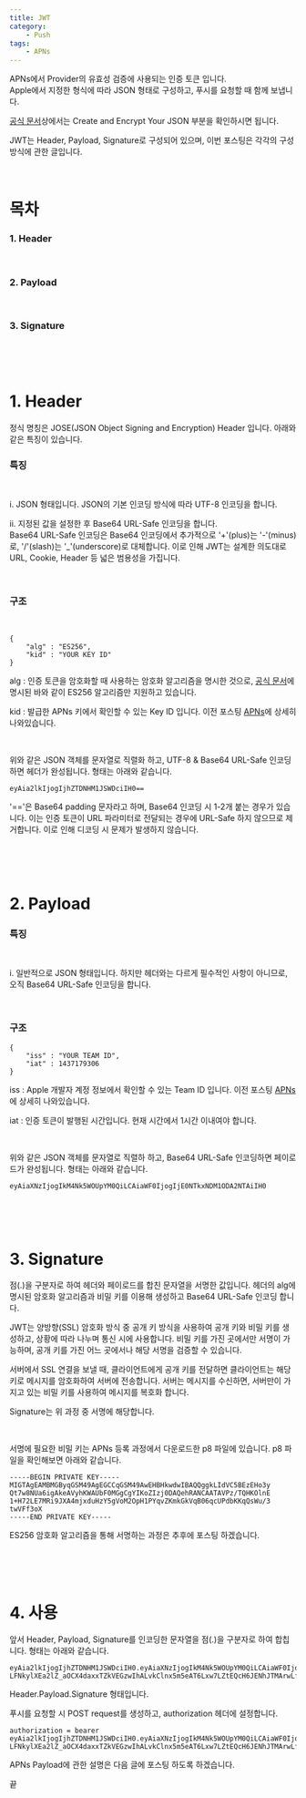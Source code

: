 ```yaml
---
title: JWT
category:
    - Push
tags:
    - APNs
---
```


APNs에서 Provider의 유효성 검증에 사용되는 인증 토큰 입니다.   
Apple에서 지정한 형식에 따라 JSON 형태로 구성하고, 푸시를 요청할 때 함께 보냅니다.

[공식 문서](https://developer.apple.com/documentation/usernotifications/setting_up_a_remote_notification_server/establishing_a_token-based_connection_to_apns)상에서는 Create and Encrypt Your JSON 부분을 확인하시면 됩니다.

JWT는 Header, Payload, Signature로 구성되어 있으며, 이번 포스팅은 각각의 구성 방식에 관한 글입니다.

<br/>

# 목차


### 1. Header

<br/>

### 2. Payload

<br/>

### 3. Signature


<br/>
<br/>
<br/>

# 1. Header

정식 명칭은 JOSE(JSON Object Signing and Encryption) Header 입니다. 아래와 같은 특징이 있습니다.

### 특징

<br/>

i.  JSON 형태입니다. JSON의 기본 인코딩 방식에 따라 UTF-8 인코딩을 합니다.

ii. 지정된 값을 설정한 후 Base64 URL-Safe 인코딩을 합니다.   
Base64 URL-Safe 인코딩은 Base64 인코딩에서 추가적으로 '+'(plus)는 '-'(minus)로, '/'(slash)는 '_'(underscore)로 대체합니다. 이로 인해 JWT는 설계한 의도대로 URL, Cookie, Header 등 넓은 범용성을 가집니다.

<br/>

### 구조

<br/>

~~~
{
    "alg" : "ES256",
    "kid" : "YOUR KEY ID"
}
~~~

alg : 인증 토큰을 암호화할 때 사용하는 암호화 알고리즘을 명시한 것으로, [공식 문서](https://developer.apple.com/documentation/usernotifications/setting_up_a_remote_notification_server/establishing_a_token-based_connection_to_apns)에 명시된 바와 같이 ES256 알고리즘만 지원하고 있습니다.

kid : 발급한 APNs 키에서 확인할 수 있는 Key ID 입니다. 이전 포스팅 [APNs](https://anjaeyoung26.github.io/push/APNs/)에 상세히 나와있습니다.

<br/>

위와 같은 JSON 객체를 문자열로 직렬화 하고, UTF-8 & Base64 URL-Safe 인코딩하면 헤더가 완성됩니다. 형태는 아래와 같습니다.

~~~
eyAia2lkIjogIjhZTDNHM1JSWDciIH0==
~~~

'=='은 Base64 padding 문자라고 하며, Base64 인코딩 시 1-2개 붙는 경우가 있습니다. 이는 인증 토큰이 URL 파라미터로 전달되는 경우에 URL-Safe 하지 않으므로 제거합니다. 이로 인해 디코딩 시 문제가 발생하지 않습니다.

<br/>
<br/>
<br/>

# 2. Payload

### 특징

<br/>

i. 일반적으로 JSON 형태입니다. 하지만 헤더와는 다르게 필수적인 사항이 아니므로, 오직 Base64 URL-Safe 인코딩을 합니다.

<br/>

### 구조

~~~
{
    "iss" : "YOUR TEAM ID",
    "iat" : 1437179306
}
~~~

iss : Apple 개발자 계정 정보에서 확인할 수 있는 Team ID 입니다. 이전 포스팅 [APNs](https://anjaeyoung26.github.io/push/APNs/)에 상세히 나와있습니다.

iat : 인증 토큰이 발행된 시간입니다. 현재 시간에서 1시간 이내여야 합니다.

<br/>

위와 같은 JSON 객체를 문자열로 직렬하 하고, Base64 URL-Safe 인코딩하면 페이로드가 완성됩니다. 형태는 아래와 같습니다.

~~~
eyAiaXNzIjogIkM4Nk5WOUpYM0QiLCAiaWF0IjogIjE0NTkxNDM1ODA2NTAiIH0
~~~

<br/>
<br/>
<br/>

# 3. Signature

점(.)을 구분자로 하여 헤더와 페이로드를 합친 문자열을 서명한 값입니다. 헤더의 alg에 명시된 암호화 알고리즘과 비밀 키를 이용해 생성하고 Base64 URL-Safe 인코딩 합니다.

JWT는 양방향(SSL) 암호화 방식 중 공개 키 방식을 사용하여 공개 키와 비밀 키를 생성하고, 상황에 따라 나누며 통신 시에 사용합니다. 비밀 키를 가진 곳에서만 서명이 가능하며, 공개 키를 가진 어느 곳에서나 해당 서명을 검증할 수 있습니다.

서버에서 SSL 연결을 보낼 때, 클라이언트에게 공개 키를 전달하면 클라이언트는 해당 키로 메시지를 암호화하여 서버에 전송합니다. 서버는 메시지를 수신하면, 서버만이 가지고 있는 비밀 키를 사용하여 메시지를 복호화 합니다.

Signature는 위 과정 중 서명에 해당합니다.

<br/>

서명에 필요한 비밀 키는 APNs 등록 과정에서 다운로드한 p8 파일에 있습니다. p8 파일을 확인해보면 아래와 같습니다.

~~~
-----BEGIN PRIVATE KEY-----
MIGTAgEAMBMGByqGSM49AgEGCCqGSM49AwEHBHkwdwIBAQQggkLIdVC5BEzEHo3y
Qt7w8NUa6igAkeAVyhKWAUbF0MGgCgYIKoZIzj0DAQehRANCAATAVPz/TQHKOlnE
1+H72LE7MRi9JXA4mjxduHzY5gVoM2OpH1PYqvZKmkGkVqB06qcUPdbKKqQsWu/3
twVFf3oX
-----END PRIVATE KEY-----
~~~

ES256 암호화 알고리즘을 통해 서명하는 과정은 추후에 포스팅 하겠습니다.

<br/>
<br/>
<br/>

# 4. 사용

앞서 Header, Payload, Signature를 인코딩한 문자열을 점(.)을 구분자로 하여 합칩니다. 형태는 아래와 같습니다.

~~~
eyAia2lkIjogIjhZTDNHM1JSWDciIH0.eyAiaXNzIjogIkM4Nk5WOUpYM0QiLCAiaWF0IjogIjE0NTkxNDM1ODA2NTAiIH0.MEYCIQDzqyahmH1rz1s-LFNkylXEa2lZ_aOCX4daxxTZkVEGzwIhALvkClnx5m5eAT6Lxw7LZtEQcH6JENhJTMArwLf3sXwi
~~~

Header.Payload.Signature 형태입니다.

푸시를 요청할 시 POST request를 생성하고, authorization 헤더에 설정합니다.

~~~
authorization = bearer eyAia2lkIjogIjhZTDNHM1JSWDciIH0.eyAiaXNzIjogIkM4Nk5WOUpYM0QiLCAiaWF0IjogIjE0NTkxNDM1ODA2NTAiIH0.MEYCIQDzqyahmH1rz1s-LFNkylXEa2lZ_aOCX4daxxTZkVEGzwIhALvkClnx5m5eAT6Lxw7LZtEQcH6JENhJTMArwLf3sXwi
~~~

APNs Payload에 관한 설명은 다음 글에 포스팅 하도록 하겠습니다.

끝